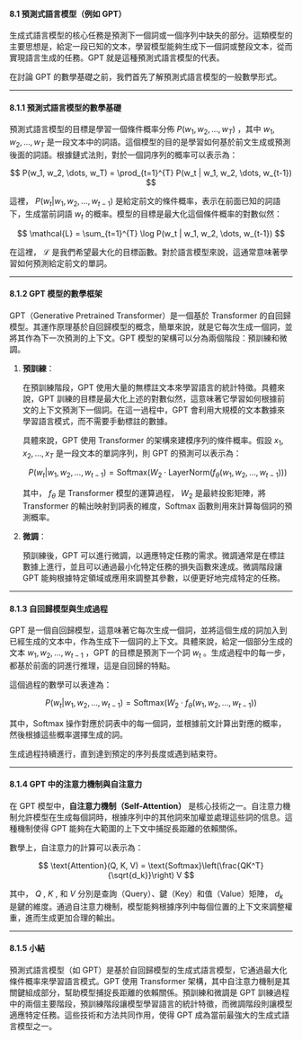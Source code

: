 
#### **8.1 預測式語言模型（例如 GPT）**

生成式語言模型的核心任務是預測下一個詞或一個序列中缺失的部分。這類模型的主要思想是，給定一段已知的文本，學習模型能夠生成下一個詞或整段文本，從而實現語言生成的任務。GPT 就是這種預測式語言模型的代表。

在討論 GPT 的數學基礎之前，我們首先了解預測式語言模型的一般數學形式。

---

#### **8.1.1 預測式語言模型的數學基礎**

預測式語言模型的目標是學習一個條件概率分佈  $P(w_1, w_2, \dots, w_T)$ ，其中  $w_1, w_2, \dots, w_T$  是一段文本中的詞語。這個模型的目的是學習如何基於前文生成或預測後面的詞語。根據鏈式法則，對於一個詞序列的概率可以表示為：


$$
P(w_1, w_2, \dots, w_T) = \prod_{t=1}^{T} P(w_t | w_1, w_2, \dots, w_{t-1})
$$


這裡， $P(w_t | w_1, w_2, \dots, w_{t-1})$  是給定前文的條件概率，表示在前面已知的詞語下，生成當前詞語  $w_t$  的概率。模型的目標是最大化這個條件概率的對數似然：


$$
\mathcal{L} = \sum_{t=1}^{T} \log P(w_t | w_1, w_2, \dots, w_{t-1})
$$


在這裡， $\mathcal{L}$  是我們希望最大化的目標函數。對於語言模型來說，這通常意味著學習如何預測給定前文的單詞。

---

#### **8.1.2 GPT 模型的數學框架**

GPT（Generative Pretrained Transformer）是一個基於 Transformer 的自回歸模型。其運作原理基於自回歸模型的概念，簡單來說，就是它每次生成一個詞，並將其作為下一次預測的上下文。GPT 模型的架構可以分為兩個階段：預訓練和微調。

1. **預訓練**：
   
   在預訓練階段，GPT 使用大量的無標註文本來學習語言的統計特徵。具體來說，GPT 訓練的目標是最大化上述的對數似然，這意味著它學習如何根據前文的上下文預測下一個詞。在這一過程中，GPT 會利用大規模的文本數據來學習語言模式，而不需要手動標註的數據。

   具體來說，GPT 使用 Transformer 的架構來建模序列的條件概率。假設  $x_1, x_2, \dots, x_T$  是一段文本的單詞序列，則 GPT 的預測可以表示為：


   $$
   P(w_t | w_1, w_2, \dots, w_{t-1}) = \text{Softmax}(W_2 \cdot \text{LayerNorm}(f_{\theta}(w_1, w_2, \dots, w_{t-1})))
   $$


   其中， $f_{\theta}$  是 Transformer 模型的運算過程， $W_2$  是最終投影矩陣，將 Transformer 的輸出映射到詞表的維度，Softmax 函數則用來計算每個詞的預測概率。

2. **微調**：

   預訓練後，GPT 可以進行微調，以適應特定任務的需求。微調通常是在標註數據上進行，並且可以通過最小化特定任務的損失函數來達成。微調階段讓 GPT 能夠根據特定領域或應用來調整其參數，以便更好地完成特定的任務。

---

#### **8.1.3 自回歸模型與生成過程**

GPT 是一個自回歸模型，這意味著它每次生成一個詞，並將這個生成的詞加入到已經生成的文本中，作為生成下一個詞的上下文。具體來說，給定一個部分生成的文本  $w_1, w_2, \dots, w_{t-1}$ ，GPT 的目標是預測下一个詞  $w_t$ 。生成過程中的每一步，都基於前面的詞進行推理，這是自回歸的特點。

這個過程的數學可以表達為：


$$
P(w_t | w_1, w_2, \dots, w_{t-1}) = \text{Softmax}(W_2 \cdot f_{\theta}(w_1, w_2, \dots, w_{t-1}))
$$


其中，Softmax 操作對應於詞表中的每一個詞，並根據前文計算出對應的概率，然後根據這些概率選擇生成的詞。

生成過程持續進行，直到達到預定的序列長度或遇到結束符。

---

#### **8.1.4 GPT 中的注意力機制與自注意力**

在 GPT 模型中，**自注意力機制（Self-Attention）** 是核心技術之一。自注意力機制允許模型在生成每個詞時，根據序列中的其他詞來加權並處理這些詞的信息。這種機制使得 GPT 能夠在大範圍的上下文中捕捉長距離的依賴關係。

數學上，自注意力的計算可以表示為：


$$
\text{Attention}(Q, K, V) = \text{Softmax}\left(\frac{QK^T}{\sqrt{d_k}}\right) V
$$


其中， $Q$ ,  $K$ , 和  $V$  分別是查詢（Query）、鍵（Key）和值（Value）矩陣， $d_k$  是鍵的維度。通過自注意力機制，模型能夠根據序列中每個位置的上下文來調整權重，進而生成更加合理的輸出。

---

#### **8.1.5 小結**

預測式語言模型（如 GPT）是基於自回歸模型的生成式語言模型，它通過最大化條件概率來學習語言模式。GPT 使用 Transformer 架構，其中自注意力機制是其關鍵組成部分，幫助模型捕捉長距離的依賴關係。預訓練和微調是 GPT 訓練過程中的兩個主要階段，預訓練階段讓模型學習語言的統計特徵，而微調階段則讓模型適應特定任務。這些技術和方法共同作用，使得 GPT 成為當前最強大的生成式語言模型之一。